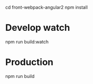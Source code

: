 cd front-webpack-angular2
npm install

# Develop watch
npm run build:watch


# Production
npm run build
